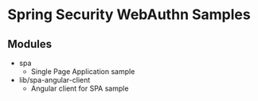 # Spring Security WebAuthn Samples

## Modules
* spa
  * Single Page Application sample
* lib/spa-angular-client
  * Angular client for SPA sample
